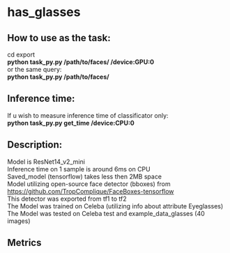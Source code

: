 # has_glasses

## How to use as the task:
cd export  
**python task_py.py /path/to/faces/ /device:GPU:0**  
or the same query:  
**python task_py.py /path/to/faces/**  

## Inference time:
If u wish to measure inference time of classificator only:  
**python task_py.py get_time /device:CPU:0**  

## Description:
Model is ResNet14_v2_mini  
Inference time on 1 sample is around 6ms on CPU  
Saved_model (tensorflow) takes less then 2MB space  
Model utilizing open-source face detector (bboxes) from https://github.com/TropComplique/FaceBoxes-tensorflow  
This detector was exported from tf1 to tf2  
The Model was trained on Celeba (utilizing info about attribute Eyeglasses)  
The Model was tested on Celeba test and example_data_glasses (40 images)  

## Metrics
